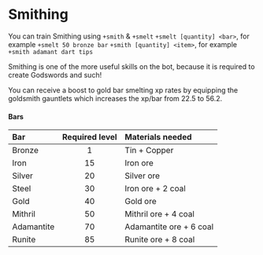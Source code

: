 # Smithing

You can train Smithing using `+smith` & `+smelt` `+smelt [quantity] <bar>`, for example `+smelt 50 bronze bar` `+smith [quantity] <item>`, for example `+smith adamant dart tips`

Smithing is one of the more useful skills on the bot, because it is required to create Godswords and such!

You can receive a boost to gold bar smelting xp rates by equipping the goldsmith gauntlets which increases the xp/bar from 22.5 to 56.2.

#### Bars

| **Bar** | **Required level** | **Materials needed** |
| :--- | :---: | :--- |
| Bronze | 1 | Tin + Copper |
| Iron | 15 | Iron ore |
| Silver | 20 | Silver ore |
| Steel | 30 | Iron ore + 2 coal |
| Gold | 40 | Gold ore |
| Mithril | 50 | Mithril ore + 4 coal |
| Adamantite | 70 | Adamantite ore + 6 coal |
| Runite | 85 | Runite ore + 8 coal |



